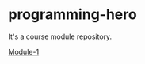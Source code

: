 # programming-hero
It's a course module repository.

[Module-1](https://suny-webdevs.github.io/programming-hero/Module-1/index.html)
